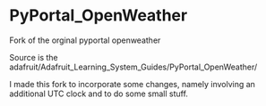 # PyPortal_OpenWeather
Fork of the orginal pyportal openweather

Source is the adafruit/Adafruit_Learning_System_Guides/PyPortal_OpenWeather/

I made this fork to incorporate some changes, namely involving an additional UTC clock and to do some small stuff. 
